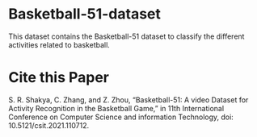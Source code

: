 # Basketball-51-dataset

This dataset contains the Basketball-51 dataset to classify the different activities related to basketball.

# Cite this Paper
S. R. Shakya, C. Zhang, and Z. Zhou, “Basketball-51: A video Dataset for Activity Recognition in the Basketball Game,” in 11th International Conference on Computer Science and information Technology, doi: 10.5121/csit.2021.110712.
